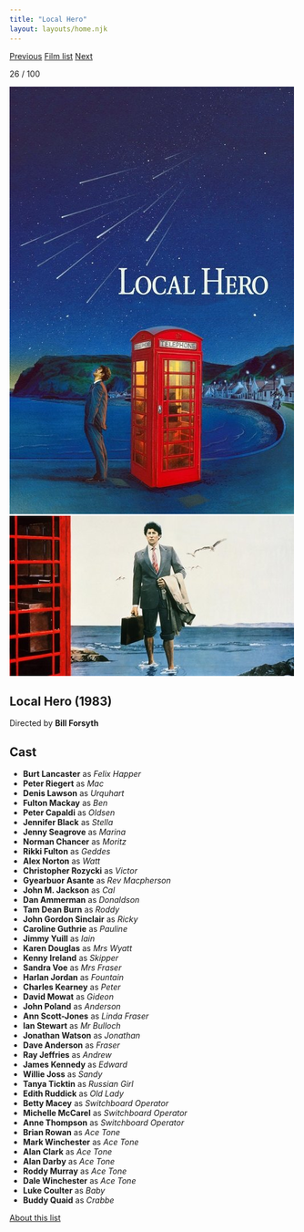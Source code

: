 ```yaml
---
title: "Local Hero"
layout: layouts/home.njk
---
```


<nav class="films">
  <a class="prev" href="../blade-runner">Previous</a>
  <a href="../">Film list</a>
  <a class="next" href="../paris-texas">Next</a>
</nav>

<p>26 / 100</p>

<article class="film">
  <img class="poster" src="../films/posters/local-hero.jpg" alt="">
  <img class="backdrop" src="../films/backdrops/local-hero.jpg" alt="">

  <h1>Local Hero (1983)</h1>

  <p class="director">
    Directed by <strong>Bill Forsyth</strong>
  </p>


  <h2>
    Cast
  </h2>
  <ul>
    <li><strong>Burt Lancaster</strong> as <em>Felix Happer</em></li>
<li><strong>Peter Riegert</strong> as <em>Mac</em></li>
<li><strong>Denis Lawson</strong> as <em>Urquhart</em></li>
<li><strong>Fulton Mackay</strong> as <em>Ben</em></li>
<li><strong>Peter Capaldi</strong> as <em>Oldsen</em></li>
<li><strong>Jennifer Black</strong> as <em>Stella</em></li>
<li><strong>Jenny Seagrove</strong> as <em>Marina</em></li>
<li><strong>Norman Chancer</strong> as <em>Moritz</em></li>
<li><strong>Rikki Fulton</strong> as <em>Geddes</em></li>
<li><strong>Alex Norton</strong> as <em>Watt</em></li>
<li><strong>Christopher Rozycki</strong> as <em>Victor</em></li>
<li><strong>Gyearbuor Asante</strong> as <em>Rev Macpherson</em></li>
<li><strong>John M. Jackson</strong> as <em>Cal</em></li>
<li><strong>Dan Ammerman</strong> as <em>Donaldson</em></li>
<li><strong>Tam Dean Burn</strong> as <em>Roddy</em></li>
<li><strong>John Gordon Sinclair</strong> as <em>Ricky</em></li>
<li><strong>Caroline Guthrie</strong> as <em>Pauline</em></li>
<li><strong>Jimmy Yuill</strong> as <em>Iain</em></li>
<li><strong>Karen Douglas</strong> as <em>Mrs Wyatt</em></li>
<li><strong>Kenny Ireland</strong> as <em>Skipper</em></li>
<li><strong>Sandra Voe</strong> as <em>Mrs Fraser</em></li>
<li><strong>Harlan Jordan</strong> as <em>Fountain</em></li>
<li><strong>Charles Kearney</strong> as <em>Peter</em></li>
<li><strong>David Mowat</strong> as <em>Gideon</em></li>
<li><strong>John Poland</strong> as <em>Anderson</em></li>
<li><strong>Ann Scott-Jones</strong> as <em>Linda Fraser</em></li>
<li><strong>Ian Stewart</strong> as <em>Mr Bulloch</em></li>
<li><strong>Jonathan Watson</strong> as <em>Jonathan</em></li>
<li><strong>Dave Anderson</strong> as <em>Fraser</em></li>
<li><strong>Ray Jeffries</strong> as <em>Andrew</em></li>
<li><strong>James Kennedy</strong> as <em>Edward</em></li>
<li><strong>Willie Joss</strong> as <em>Sandy</em></li>
<li><strong>Tanya Ticktin</strong> as <em>Russian Girl</em></li>
<li><strong>Edith Ruddick</strong> as <em>Old Lady</em></li>
<li><strong>Betty Macey</strong> as <em>Switchboard Operator</em></li>
<li><strong>Michelle McCarel</strong> as <em>Switchboard Operator</em></li>
<li><strong>Anne Thompson</strong> as <em>Switchboard Operator</em></li>
<li><strong>Brian Rowan</strong> as <em>Ace Tone</em></li>
<li><strong>Mark Winchester</strong> as <em>Ace Tone</em></li>
<li><strong>Alan Clark</strong> as <em>Ace Tone</em></li>
<li><strong>Alan Darby</strong> as <em>Ace Tone</em></li>
<li><strong>Roddy Murray</strong> as <em>Ace Tone</em></li>
<li><strong>Dale Winchester</strong> as <em>Ace Tone</em></li>
<li><strong>Luke Coulter</strong> as <em>Baby</em></li>
<li><strong>Buddy Quaid</strong> as <em>Crabbe</em></li>
  </ul>
</article>
<footer>
  <a href="../about">About this list</a>
</footer>
